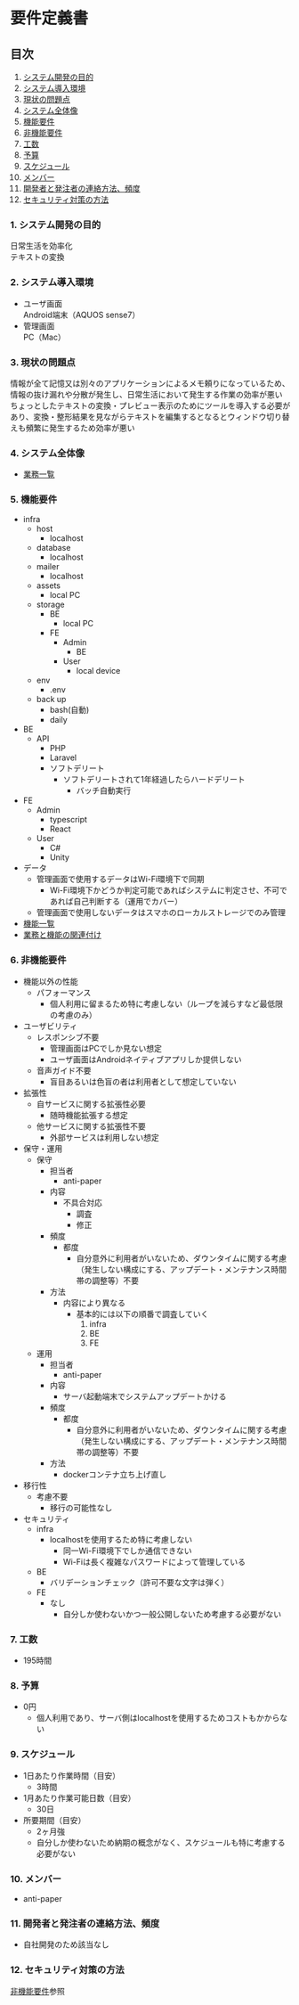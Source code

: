 # 要件定義書
## 目次
1. [システム開発の目的](#1-システム開発の目的)
1. [システム導入環境](#2-システム導入環境)
1. [現状の問題点](#3-現状の問題点)
1. [システム全体像](#4-システム全体像)
1. [機能要件](#5-機能要件)
1. [非機能要件](#6-非機能要件)
1. [工数](#7-工数)
1. [予算](#8-予算)
1. [スケジュール](#9-スケジュール)
1. [メンバー](#10-メンバー)
1. [開発者と発注者の連絡方法、頻度](#11-開発者と発注者の連絡方法頻度)
1. [セキュリティ対策の方法](#12-セキュリティ対策の方法)
### 1. システム開発の目的
日常生活を効率化<br>
テキストの変換
### 2. システム導入環境
- ユーザ画面<br>
Android端末（AQUOS sense7）
- 管理画面<br>
PC（Mac）
### 3. 現状の問題点
情報が全て記憶又は別々のアプリケーションによるメモ頼りになっているため、情報の抜け漏れや分散が発生し、日常生活において発生する作業の効率が悪い<br>
ちょっとしたテキストの変換・プレビュー表示のためにツールを導入する必要があり、変換・整形結果を見ながらテキストを編集するとなるとウィンドウ切り替えも頻繁に発生するため効率が悪い
### 4. システム全体像
- [業務一覧](./requirements_definition/business_list.csv)
### 5. 機能要件
- infra
  - host
    - localhost
  - database
    - localhost
  - mailer
    - localhost
  - assets
    - local PC
  - storage
    - BE
      - local PC
    - FE
      - Admin
        - BE
      - User
        - local device
  - env
    - .env
  - back up
    - bash(自動)
    - daily
- BE
  - API
    - PHP
    - Laravel
    - ソフトデリート
      - ソフトデリートされて1年経過したらハードデリート
        - バッチ自動実行
- FE
  - Admin
    - typescript
    - React
  - User
    - C#
    - Unity
- データ
  - 管理画面で使用するデータはWi-Fi環境下で同期
    - Wi-Fi環境下かどうか判定可能であればシステムに判定させ、不可であれば自己判断する（運用でカバー）
  - 管理画面で使用しないデータはスマホのローカルストレージでのみ管理
- [機能一覧](./requirements_definition/function_list.csv)
- [業務と機能の関連付け](./requirements_definition/business_function_list.csv)
### 6. 非機能要件
- 機能以外の性能
  - パフォーマンス
    - 個人利用に留まるため特に考慮しない（ループを減らすなど最低限の考慮のみ）
- ユーザビリティ
  - レスポンシブ不要
    - 管理画面はPCでしか見ない想定
    - ユーザ画面はAndroidネイティブアプリしか提供しない
  - 音声ガイド不要
    - 盲目あるいは色盲の者は利用者として想定していない
- 拡張性
  - 自サービスに関する拡張性必要
    - 随時機能拡張する想定
  - 他サービスに関する拡張性不要
    - 外部サービスは利用しない想定
- 保守・運用
  - 保守
    - 担当者
      - anti-paper
    - 内容
      - 不具合対応
        - 調査
        - 修正
    - 頻度
      - 都度
        - 自分意外に利用者がいないため、ダウンタイムに関する考慮（発生しない構成にする、アップデート・メンテナンス時間帯の調整等）不要
    - 方法
      - 内容により異なる
        - 基本的には以下の順番で調査していく
          1. infra
          1. BE
          1. FE
  - 運用
    - 担当者
      - anti-paper
    - 内容
      - サーバ起動端末でシステムアップデートかける
    - 頻度
      - 都度
        - 自分意外に利用者がいないため、ダウンタイムに関する考慮（発生しない構成にする、アップデート・メンテナンス時間帯の調整等）不要
    - 方法
      - dockerコンテナ立ち上げ直し
- 移行性
  - 考慮不要
    - 移行の可能性なし
- セキュリティ
  - infra
    - localhostを使用するため特に考慮しない
      - 同一Wi-Fi環境下でしか通信できない
      - Wi-Fiは長く複雑なパスワードによって管理している
  - BE
    - バリデーションチェック（許可不要な文字は弾く）
  - FE
    - なし
      - 自分しか使わないかつ一般公開しないため考慮する必要がない
### 7. 工数
- 195時間
### 8. 予算
- 0円
  - 個人利用であり、サーバ側はlocalhostを使用するためコストもかからない
### 9. スケジュール
- 1日あたり作業時間（目安）
  - 3時間
- 1月あたり作業可能日数（目安）
  - 30日
- 所要期間（目安）
  - 2ヶ月強
  - 自分しか使わないため納期の概念がなく、スケジュールも特に考慮する必要がない
### 10. メンバー
- anti-paper
### 11. 開発者と発注者の連絡方法、頻度
- 自社開発のため該当なし
### 12. セキュリティ対策の方法
[非機能要件](#6-非機能要件)参照
